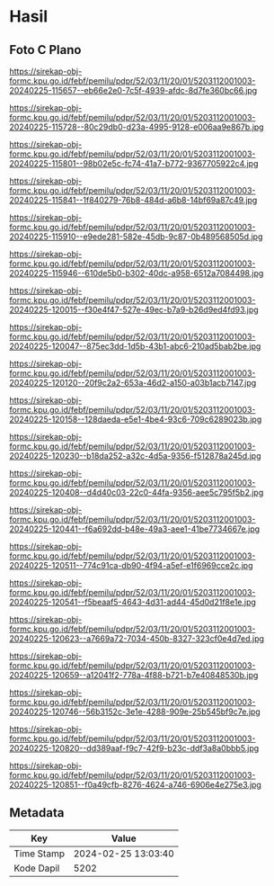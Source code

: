 # Hasil

## Foto C Plano

https://sirekap-obj-formc.kpu.go.id/febf/pemilu/pdpr/52/03/11/20/01/5203112001003-20240225-115657--eb66e2e0-7c5f-4939-afdc-8d7fe360bc66.jpg

https://sirekap-obj-formc.kpu.go.id/febf/pemilu/pdpr/52/03/11/20/01/5203112001003-20240225-115728--80c29db0-d23a-4995-9128-e006aa9e867b.jpg

https://sirekap-obj-formc.kpu.go.id/febf/pemilu/pdpr/52/03/11/20/01/5203112001003-20240225-115801--98b02e5c-fc74-41a7-b772-9367705922c4.jpg

https://sirekap-obj-formc.kpu.go.id/febf/pemilu/pdpr/52/03/11/20/01/5203112001003-20240225-115841--1f840279-76b8-484d-a6b8-14bf69a87c49.jpg

https://sirekap-obj-formc.kpu.go.id/febf/pemilu/pdpr/52/03/11/20/01/5203112001003-20240225-115910--e9ede281-582e-45db-9c87-0b489568505d.jpg

https://sirekap-obj-formc.kpu.go.id/febf/pemilu/pdpr/52/03/11/20/01/5203112001003-20240225-115946--610de5b0-b302-40dc-a958-6512a7084498.jpg

https://sirekap-obj-formc.kpu.go.id/febf/pemilu/pdpr/52/03/11/20/01/5203112001003-20240225-120015--f30e4f47-527e-49ec-b7a9-b26d9ed4fd93.jpg

https://sirekap-obj-formc.kpu.go.id/febf/pemilu/pdpr/52/03/11/20/01/5203112001003-20240225-120047--875ec3dd-1d5b-43b1-abc6-210ad5bab2be.jpg

https://sirekap-obj-formc.kpu.go.id/febf/pemilu/pdpr/52/03/11/20/01/5203112001003-20240225-120120--20f9c2a2-653a-46d2-a150-a03b1acb7147.jpg

https://sirekap-obj-formc.kpu.go.id/febf/pemilu/pdpr/52/03/11/20/01/5203112001003-20240225-120158--128daeda-e5e1-4be4-93c6-709c6289023b.jpg

https://sirekap-obj-formc.kpu.go.id/febf/pemilu/pdpr/52/03/11/20/01/5203112001003-20240225-120230--b18da252-a32c-4d5a-9356-f512878a245d.jpg

https://sirekap-obj-formc.kpu.go.id/febf/pemilu/pdpr/52/03/11/20/01/5203112001003-20240225-120408--d4d40c03-22c0-44fa-9356-aee5c795f5b2.jpg

https://sirekap-obj-formc.kpu.go.id/febf/pemilu/pdpr/52/03/11/20/01/5203112001003-20240225-120441--f6a692dd-b48e-49a3-aee1-41be7734667e.jpg

https://sirekap-obj-formc.kpu.go.id/febf/pemilu/pdpr/52/03/11/20/01/5203112001003-20240225-120511--774c91ca-db90-4f94-a5ef-e1f6969cce2c.jpg

https://sirekap-obj-formc.kpu.go.id/febf/pemilu/pdpr/52/03/11/20/01/5203112001003-20240225-120541--f5beaaf5-4643-4d31-ad44-45d0d21f8e1e.jpg

https://sirekap-obj-formc.kpu.go.id/febf/pemilu/pdpr/52/03/11/20/01/5203112001003-20240225-120623--a7669a72-7034-450b-8327-323cf0e4d7ed.jpg

https://sirekap-obj-formc.kpu.go.id/febf/pemilu/pdpr/52/03/11/20/01/5203112001003-20240225-120659--a12041f2-778a-4f88-b721-b7e40848530b.jpg

https://sirekap-obj-formc.kpu.go.id/febf/pemilu/pdpr/52/03/11/20/01/5203112001003-20240225-120746--56b3152c-3e1e-4288-909e-25b545bf9c7e.jpg

https://sirekap-obj-formc.kpu.go.id/febf/pemilu/pdpr/52/03/11/20/01/5203112001003-20240225-120820--dd389aaf-f9c7-42f9-b23c-ddf3a8a0bbb5.jpg

https://sirekap-obj-formc.kpu.go.id/febf/pemilu/pdpr/52/03/11/20/01/5203112001003-20240225-120851--f0a49cfb-8276-4624-a746-6906e4e275e3.jpg


## Metadata

| Key        | Value               |
| ---------- | ------------------- |
| Time Stamp | 2024-02-25 13:03:40 |
| Kode Dapil | 5202                |




